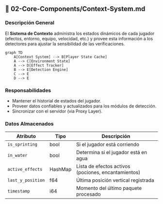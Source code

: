 ## 🧩 02-Core-Components/Context-System.md

### Descripción General

El **Sistema de Contexto** administra los estados dinámicos de cada jugador (efectos, entorno, equipo, velocidad, etc.) y provee esta información a los detectores para ajustar la sensibilidad de las verificaciones.

```mermaid
graph TD
    A[Context System] --> B[Player State Cache]
    A --> C[Environment State]
    A --> D[Effect Tracker]
    B --> E[Detection Engine]
    C --> E
    D --> E
```


### Responsabilidades

- Mantener el historial de estados del jugador.
- Proveer datos confiables y actualizados para los módulos de detección.
- Sincronizar con el servidor (via Proxy Layer).
    

### Datos Almacenados

|Atributo|Tipo|Descripción|
|---|---|---|
|`is_sprinting`|bool|Si el jugador está corriendo|
|`in_water`|bool|Determina si el jugador está en agua|
|`active_effects`|HashMap|Lista de efectos activos (pociones, encantamientos)|
|`last_y_position`|f64|Última posición vertical registrada|
|`timestamp`|i64|Momento del último paquete procesado|